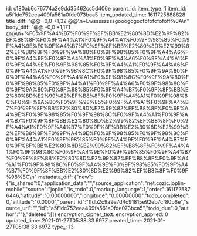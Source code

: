 id: c180ab6c76774a2e9dd35462cc5d406e
parent_id: 
item_type: 1
item_id: a5f1dc752eea409fa561a0fde073bca5
item_updated_time: 1611725888628
title_diff: "@@ -0,0 +1,32 @@\\n+Lwssssssssgooogogoofofofofofoff%0A\\n"
body_diff: "@@ -0,0 +1,171 @@\\n+%F0%9F%A4%B7%F0%9F%8F%BB%E2%80%8D%E2%99%82%EF%B8%8F%F0%9F%A4%A1%F0%9F%A4%A1%F0%9F%98%85%F0%9F%A4%9E%F0%9F%A4%B7%F0%9F%8F%BB%E2%80%8D%E2%99%82%EF%B8%8F%F0%9F%9A%80%F0%9F%98%85%F0%9F%A4%A6%F0%9F%A4%9E%F0%9F%A4%A1%F0%9F%A4%A6%F0%9F%A4%A1%F0%9F%A4%9E%F0%9F%98%85%F0%9F%A4%A1%F0%9F%A4%A6%F0%9F%A4%A1%F0%9F%98%8C%F0%9F%98%85%F0%9F%9A%80%F0%9F%A4%A6%F0%9F%A4%A1%F0%9F%98%8C%F0%9F%9A%80%F0%9F%98%85%F0%9F%A4%A1%F0%9F%A4%A6%F0%9F%98%8C%F0%9F%9A%80%F0%9F%98%85%F0%9F%A4%B7%F0%9F%8F%BB%E2%80%8D%E2%99%82%EF%B8%8F%F0%9F%A4%A1%F0%9F%98%8C%F0%9F%9A%80%F0%9F%98%85%F0%9F%A4%A1%F0%9F%A4%B7%F0%9F%8F%BB%E2%80%8D%E2%99%82%EF%B8%8F%F0%9F%A4%9E%F0%9F%98%85%F0%9F%98%8C%F0%9F%A4%A1%F0%9F%A4%B7%F0%9F%8F%BB%E2%80%8D%E2%99%82%EF%B8%8F%F0%9F%A4%A1%F0%9F%A4%B7%F0%9F%8F%BB%E2%80%8D%E2%99%82%EF%B8%8F%F0%9F%A4%9E%F0%9F%98%85%F0%9F%98%8C%F0%9F%A4%A1%F0%9F%98%85%F0%9F%A4%9E%F0%9F%A4%B7%F0%9F%8F%BB%E2%80%8D%E2%99%82%EF%B8%8F%F0%9F%A4%A1%F0%9F%98%8C%F0%9F%A4%9E%F0%9F%98%85%F0%9F%A4%B7%F0%9F%8F%BB%E2%80%8D%E2%99%82%EF%B8%8F%F0%9F%A4%A1%F0%9F%98%8C%F0%9F%A4%9E%F0%9F%98%85%F0%9F%A4%B7%F0%9F%8F%BB%E2%80%8D%E2%99%82%EF%B8%8F%F0%9F%98%8C\\n"
metadata_diff: {"new":{"is_shared":0,"application_data":"","source_application":"net.cozic.joplin-mobile","source":"joplin","is_todo":0,"markup_language":1,"order":1611725876446,"latitude":"0.00000000","longitude":"0.00000000","todo_completed":0,"altitude":"0.0000","parent_id":"ffdb2c9a9e7d4c91815e92eb7cf80b6e","source_url":"","id":"a5f1dc752eea409fa561a0fde073bca5","todo_due":0,"author":""},"deleted":[]}
encryption_cipher_text: 
encryption_applied: 0
updated_time: 2021-01-27T05:38:33.697Z
created_time: 2021-01-27T05:38:33.697Z
type_: 13